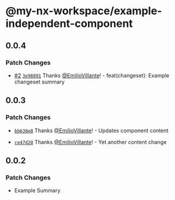 # @my-nx-workspace/example-independent-component

## 0.0.4

### Patch Changes

- [#2](https://github.com/EmilioVillante/design-system-monorepo-poc/pull/2) [`3e98891`](https://github.com/EmilioVillante/design-system-monorepo-poc/commit/3e98891fe9b48ab17a2863f1a75eb14f2501667a) Thanks [@EmilioVillante](https://github.com/EmilioVillante)! - feat(changeset): Example changeset summary

## 0.0.3

### Patch Changes

- [`bb638e8`](https://github.com/EmilioVillante/design-system-monorepo-poc/commit/bb638e8189cda7a760104bba1724fac024be0403) Thanks [@EmilioVillante](https://github.com/EmilioVillante)! - Updates component content

- [`ce47d20`](https://github.com/EmilioVillante/design-system-monorepo-poc/commit/ce47d20a6cd217532f9eaa7be8a77c1985788e05) Thanks [@EmilioVillante](https://github.com/EmilioVillante)! - Yet another content change

## 0.0.2

### Patch Changes

- Example Summary
